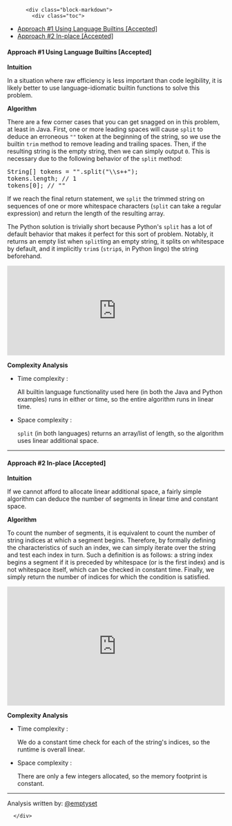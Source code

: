<div class="article-body">
        
          <div class="block-markdown">
            <div class="toc">
<ul>
<li><a href="#approach-1-using-language-builtins-accepted">Approach #1 Using Language Builtins [Accepted]</a></li>
<li><a href="#approach-2-in-place-accepted">Approach #2 In-place [Accepted]</a></li>
</ul>
</div>
<h4 id="approach-1-using-language-builtins-accepted">Approach #1 Using Language Builtins [Accepted]</h4>
<p><strong>Intuition</strong></p>
<p>In a situation where raw efficiency is less important than code legibility,
it is likely better to use language-idiomatic builtin functions to solve this
problem.</p>
<p><strong>Algorithm</strong></p>
<p>There are a few corner cases that you can get snagged on in this problem, at
least in Java. First, one or more leading spaces will cause <code>split</code> to deduce
an erroneous <code>""</code> token at the beginning of the string, so we use the builtin
<code>trim</code> method to remove leading and trailing spaces. Then, if the resulting
string is the empty string, then we can simply output <code>0</code>. This is necessary due
to the following behavior of the <code>split</code> method:</p>
<div class="codehilite"><pre><span></span><span class="n">String</span><span class="o">[]</span> <span class="n">tokens</span> <span class="o">=</span> <span class="s">""</span><span class="o">.</span><span class="na">split</span><span class="o">(</span><span class="s">"\\s++"</span><span class="o">);</span>
<span class="n">tokens</span><span class="o">.</span><span class="na">length</span><span class="o">;</span> <span class="c1">// 1</span>
<span class="n">tokens</span><span class="o">[</span><span class="mi">0</span><span class="o">];</span> <span class="c1">// ""</span>
</pre></div>


<p>If we reach the final return statement, we <code>split</code> the trimmed string on
sequences of one or more whitespace characters (<code>split</code> can take a regular
expression) and return the length of the resulting array.</p>
<p>The Python solution is trivially short because Python's <code>split</code> has a lot of
default behavior that makes it perfect for this sort of problem. Notably, it
returns an empty list when <code>split</code>ting an empty string, it splits on
whitespace by default, and it implicitly <code>trim</code>s (<code>strip</code>s, in Python lingo)
the string beforehand.</p>
<iframe src="https://leetcode.com/playground/FdCZomTr/shared" frameborder="0" width="100%" height="208" name="FdCZomTr"></iframe>

<p><strong>Complexity Analysis</strong></p>
<ul>
<li>
<p>Time complexity : <script type="math/tex; mode=display">O(n)</script>
</p>
<p>All builtin language functionality used here (in both the Java and Python
examples) runs in either <script type="math/tex; mode=display">O(n)</script> or <script type="math/tex; mode=display">O(1)</script> time, so the entire algorithm
runs in linear time.</p>
</li>
<li>
<p>Space complexity : <script type="math/tex; mode=display">O(n)</script>
</p>
<p><code>split</code> (in both languages) returns an array/list of <script type="math/tex; mode=display">O(n)</script> length, so
the algorithm uses linear additional space.</p>
</li>
</ul>
<hr>
<h4 id="approach-2-in-place-accepted">Approach #2 In-place [Accepted]</h4>
<p><strong>Intuition</strong></p>
<p>If we cannot afford to allocate linear additional space, a fairly simple
algorithm can deduce the number of segments in linear time and constant
space.</p>
<p><strong>Algorithm</strong></p>
<p>To count the number of segments, it is equivalent to count the number of
string indices at which a segment begins. Therefore, by formally defining the
characteristics of such an index, we can simply iterate over the string and
test each index in turn. Such a definition is as follows: a string index
begins a segment if it is preceded by whitespace (or is the first index) and
is not whitespace itself, which can be checked in constant time. Finally, we
simply return the number of indices for which the condition is satisfied.</p>
<iframe src="https://leetcode.com/playground/XX7WFxaA/shared" frameborder="0" width="100%" height="276" name="XX7WFxaA"></iframe>

<p><strong>Complexity Analysis</strong></p>
<ul>
<li>
<p>Time complexity : <script type="math/tex; mode=display">O(n)</script>
</p>
<p>We do a constant time check for each of the string's <script type="math/tex; mode=display">n</script> indices, so the
runtime is overall linear.</p>
</li>
<li>
<p>Space complexity : <script type="math/tex; mode=display">O(1)</script>
</p>
<p>There are only a few integers allocated, so the memory footprint is
constant.</p>
</li>
</ul>
<hr>
<p>Analysis written by: <a href="https://leetcode.com/emptyset">@emptyset</a></p>
          </div>
        
      </div>
